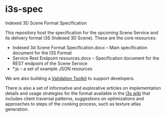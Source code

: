 i3s-spec
========

Indexed 3D Scene Format Specification

This repository host the specification for the upcoming Scene Service and its delivery format I3S (Indexed 3D Scene). These are the core resources:

-	Indexed 3d Scene Format Specification.docx – Main specification document for the I3S Format
-	Service Rest Endpoint resources.docx – Specification document for the REST endpoint of the Scene Service
-	*.js – a set of example JSON resources

We are also building a [Validation Toolkit](https://devtopia.esri.com/Zurich-R-D-Center/i3s-validator) to support developers.

There is also a set of informative and explorative articles on implementation details and usage strategies for the format available in the [i3s wiki](https://devtopia.esri.com/Zurich-R-D-Center/i3s-spec/wiki/_pages) that includes client traversal patterns, suggestions on optimizations and approaches to steps of the cooking process, such as texture atlas generation.

